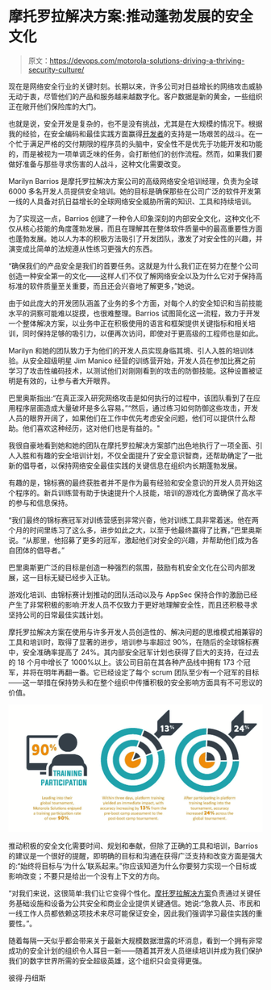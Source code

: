 # 摩托罗拉解决方案:推动蓬勃发展的安全文化

> 原文：<https://devops.com/motorola-solutions-driving-a-thriving-security-culture/>

现在是网络安全行业的关键时刻。长期以来，许多公司对日益增长的网络攻击威胁无动于衷，尽管他们的产品和服务越来越数字化。客户数据是新的黄金，一些组织正在敞开他们保险库的大门。

也就是说，安全开发是复杂的，也不是没有挑战，尤其是在大规模的情况下。根据我的经验，在安全编码和最佳实践方面赢得[开发者](https://devops.com/5-guaranteed-ways-to-kill-devops-developer-productivity/)的支持是一场艰苦的战斗。在一个忙于满足严格的交付期限的程序员的头脑中，安全性不是优先于功能开发和功能的，而是被视为一项单调乏味的任务，会打断他们的创作流程。然而，如果我们要做好准备与那些寻求伤害的人战斗，这种文化需要改变。

Marilyn Barrios 是摩托罗拉解决方案公司的高级网络安全培训经理，负责为全球 6000 多名开发人员提供安全培训。她的目标是确保那些在公司广泛的软件开发第一线的人具备对抗日益增长的全球网络安全威胁所需的知识、工具和持续培训。

为了实现这一点，Barrios 创建了一种令人印象深刻的内部安全文化，这种文化不仅从核心技能的角度蓬勃发展，而且在理解其在整体软件质量中的最高重要性方面也蓬勃发展。她以人为本的积极方法吸引了开发团队，激发了对安全性的兴趣，并演变成比简单的法规遵从性练习更强大的东西。

“确保我们的产品安全是我们的首要任务。这就是为什么我们正在努力在整个公司创造一种安全第一的文化——这样人们不仅了解网络安全以及为什么它对于保持高标准的软件质量至关重要，而且还会兴奋地了解更多，”她说。

由于如此庞大的开发团队涵盖了业务的多个方面，对每个人的安全知识和当前技能水平的洞察可能难以捉摸，也很难整理。Barrios 试图简化这一流程，致力于开发一个整体解决方案，以业务中正在积极使用的语言和框架提供关键指标和相关培训，同时保持足够的吸引力，以便再次访问，即使对于更高级的工程师也是如此。

Marilyn 和她的团队致力于为他们的开发人员实现身临其境、引人入胜的培训体验。从安全超级明星 Jim Manico 经营的训练营开始，开发人员在参加比赛之前学习了攻击性编码技术，以测试他们对刚刚看到的攻击的防御技能。这种设置被证明是有效的，让参与者大开眼界。

巴里奥斯指出:“在真正深入研究网络攻击是如何执行的过程中，该团队看到了在应用程序层面造成大量破坏是多么容易。”“然后，通过练习如何防御这些攻击，开发人员的眼界开阔了，如果他们在工作中优先考虑安全问题，他们可以提供什么帮助。他们喜欢这种经历，这对他们也是有益的。"

我很自豪地看到她和她的团队在摩托罗拉解决方案部门出色地执行了一项全面、引人入胜和有趣的安全培训计划，不仅全面提升了安全意识智商，还帮助确定了一批新的倡导者，以保持网络安全最佳实践的关键信息在组织内长期蓬勃发展。

有趣的是，锦标赛的最终获胜者并不是作为最有经验和安全意识的开发人员开始这个程序的。新兵训练营有助于快速提升个人技能，培训的游戏化方面确保了高水平的参与和信息保持。

“我们最终的锦标赛冠军对训练营感到非常兴奋，他对训练工具非常着迷。他在两个月的时间里练习了这么多，进步如此之大，以至于他最终赢得了比赛，”巴里奥斯说。“从那里，他招募了更多的冠军，激起他们对安全的兴趣，并帮助他们成为各自团体的倡导者。”

巴里奥斯更广泛的目标是创造一种强烈的氛围，鼓励有机安全文化在公司内部发展，这一目标无疑已经步入正轨。

游戏化培训、由锦标赛计划推动的团队活动以及与 AppSec 保持合作的激励已经产生了非常积极的影响:开发人员不仅致力于更好地理解安全性，而且还积极寻求坚持公司的日常最佳实践计划。

摩托罗拉解决方案在使用与许多开发人员创造性的、解决问题的思维模式相兼容的工具和培训时，取得了显著的进步，培训参与率超过 90%，在随后的全球锦标赛中，安全准确率提高了 24%。其内部安全冠军计划也获得了巨大的支持，在过去的 18 个月中增长了 1000%以上。该公司目前在其各种产品线中拥有 173 个冠军，并将在明年再翻一番。它已经设定了每个 scrum 团队至少有一个冠军的目标——这一举措在保持势头和在整个组织中传播积极的安全影响方面具有不可思议的价值。

![](img/9ca6743ce12d4ed30f274fa52ebf7872.png)

推动积极的安全文化需要时间、规划和奉献，但除了正确的工具和培训，Barrios 的建议是一个很好的提醒，即明确的目标和沟通在获得广泛支持和改变方面是强大的:“始终将目标与‘为什么’联系起来。”你应该知道为什么你要努力实现一个目标或影响改变；不要只是给出一个没有上下文的方向。

“对我们来说，这很简单:我们让它变得个性化。[摩托罗拉解决方案](https://www.motorolasolutions.com/en_us.html)负责通过关键任务基础设施和设备为公共安全和商业企业提供关键通信。她说:“急救人员、市民和一线工作人员都依赖这项技术来尽可能保证安全，因此我们强调学习最佳实践的重要性。”。

随着每隔一天似乎都会带来关于最新大规模数据泄露的坏消息，看到一个拥有非常成功的安全计划的组织令人耳目一新——随着其开发人员继续培训并成为我们保护我们的数字世界所需的安全超级英雄，这个组织只会变得更强。

彼得·丹纽斯